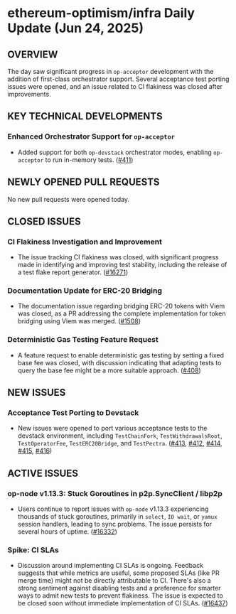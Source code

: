 # ethereum-optimism/infra Daily Update (Jun 24, 2025)
## OVERVIEW 
The day saw significant progress in `op-acceptor` development with the addition of first-class orchestrator support. Several acceptance test porting issues were opened, and an issue related to CI flakiness was closed after improvements.

## KEY TECHNICAL DEVELOPMENTS

### Enhanced Orchestrator Support for `op-acceptor`
- Added support for both `op-devstack` orchestrator modes, enabling `op-acceptor` to run in-memory tests. ([#411](https://github.com/ethereum-optimism/infra/pull/411))

## NEWLY OPENED PULL REQUESTS
No new pull requests were opened today.

## CLOSED ISSUES

### CI Flakiness Investigation and Improvement
- The issue tracking CI flakiness was closed, with significant progress made in identifying and improving test stability, including the release of a test flake report generator. ([#16271](https://github.com/ethereum-optimism/infra/issues/16271))

### Documentation Update for ERC-20 Bridging
- The documentation issue regarding bridging ERC-20 tokens with Viem was closed, as a PR addressing the complete implementation for token bridging using Viem was merged. ([#1508](https://github.com/ethereum-optimism/infra/issues/1508))

### Deterministic Gas Testing Feature Request
- A feature request to enable deterministic gas testing by setting a fixed base fee was closed, with discussion indicating that adapting tests to query the base fee might be a more suitable approach. ([#408](https://github.com/ethereum-optimism/infra/issues/408))

## NEW ISSUES

### Acceptance Test Porting to Devstack
- New issues were opened to port various acceptance tests to the devstack environment, including `TestChainFork`, `TestWithdrawalsRoot`, `TestOperatorFee`, `TestERC20Bridge`, and `TestPectra`. ([#413](https://github.com/ethereum-optimism/infra/issues/413), [#412](https://github.com/ethereum-optimism/infra/issues/412), [#414](https://github.com/ethereum-optimism/infra/issues/414), [#415](https://github.com/ethereum-optimism/infra/issues/415), [#416](https://github.com/ethereum-optimism/infra/issues/416))

## ACTIVE ISSUES

### op-node v1.13.3: Stuck Goroutines in p2p.SyncClient / libp2p
- Users continue to report issues with `op-node` v1.13.3 experiencing thousands of stuck goroutines, primarily in `select`, `IO wait`, or `yamux` session handlers, leading to sync problems. The issue persists for several hours of uptime. ([#16332](https://github.com/ethereum-optimism/infra/issues/16332))

### Spike: CI SLAs
- Discussion around implementing CI SLAs is ongoing. Feedback suggests that while metrics are useful, some proposed SLAs (like PR merge time) might not be directly attributable to CI. There's also a strong sentiment against disabling tests and a preference for smarter ways to admit new tests to prevent flakiness. The issue is expected to be closed soon without immediate implementation of CI SLAs. ([#16437](https://github.com/ethereum-optimism/infra/issues/16437))